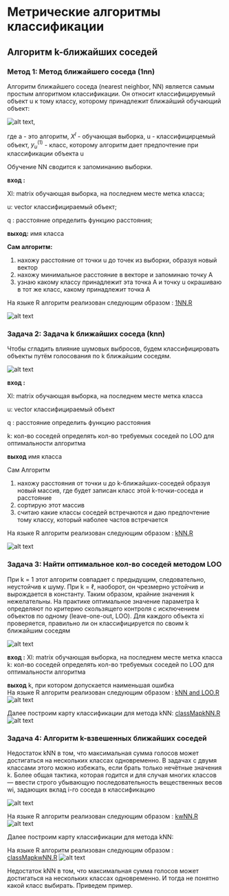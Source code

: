 # Метрические алгоритмы классификации
##  Алгоритм k-ближайших соседей                                  
### Метод 1: Метод ближайшего соседа (1nn)
Алгоритм ближайшего соседа (nearest neighbor, NN) является самым простым
алгоритмом классификации. Он относит классифицируемый объект u к тому
классу, которому принадлежит ближайший обучающий объект:

![alt text](https://github.com/elivam/ML0/blob/master/pictures/1nnFormula.PNG), 

где а - это алгоритм, $X^l$ - обучающая выборка, u - классифицирцемый объект, 
$y_u^(1)$ - класс, которому алгоритм дает предпочтение при классификации объекта u

Обучение NN сводится к запоминанию выборки.

 **вход :** 
 
 Xl: matrix 
     обучающая выборка, на последнем месте метка класса;
	 
 u:  vector
     классифицираемый объект;
	 
 q : расстояние
     определить функцию расстояния;
 
 **выход:** имя класса
 
 **Сам алгоритм:**
 1. нахожу расстояние от точки u до точек из выборки, образуя новый вектор
 2. нахожу минимальное расстояние в векторе и запоминаю точку А
 3. узнаю какому классу принадлежит эта точка А и точку u окрашиваю в тот  же класс, какому принадлежит точка А
    
 На языке R алгоритм реализован следующим образом :
 [1NN.R](https://github.com/elivam/ML0/blob/master/1NN/1NN.R)
 
 ![alt text](https://github.com/elivam/ML0/blob/master/pictures/1nn.PNG)
 ### Задача 2: Задача k ближайших соседа (knn)
 Чтобы сгладить
влияние шумовых выбросов, будем классифицировать объекты путём голосования
по k ближайшим соседям.


![alt text](https://github.com/elivam/ML0/blob/master/pictures/knnFormula.PNG)
 
 **вход :** 
 
 Xl: matrix 
     обучающая выборка, на последнем месте метка класса
	 
 u:  vector
     классифицираемый объект
	 
 q : расстояниe
     определить функцию расстояния
	 
 k:  кол-во соседей
     определять кол-во требуемых соседей по LOO для оптимальности алгоритма 
	 
 **выход** имя класса
 
 Сам Алгоритм
 1. нахожу расстояния от точки u до k-ближайших-соседей образуя новый массив, 
   где будет записан класс этой k-точки-соседа и расстояние 
 2. сортирую этот массив 
 3. считаю какие классы соседей встречаются и даю предпочтение тому классу, который наболее частов встречается
     
 На языке R алгоритм реализован следующим образом :
 [kNN.R](https://github.com/elivam/ML0/blob/master/task1/knnShiny.R)
 
 ![alt text](https://github.com/elivam/ML0/blob/master/pictures/knn.PNG)
 
  ### Задача 3: Найти оптимальное кол-во соседей методом LOO
  При k = 1 этот алгоритм совпадает с предыдущим, следовательно, неустойчив
к шуму. При k = ℓ, наоборот, он чрезмерно устойчив и вырождается в константу.
Таким образом, крайние значения k нежелательны. На практике оптимальное значение параметра k определяют по критерию скользящего контроля с исключением
объектов по одному (leave-one-out, LOO). Для каждого объекта xi  проверяется,
правильно ли он классифицируется по своим k ближайшим соседям
  
  ![alt text](https://github.com/elivam/ML0/blob/master/pictures/LOOFormula.PNG) 
  
 **вход :** 
 Xl: matrix 
     обучающая выборка, на последнем месте метка класса
 k:  кол-во соседей
     определять кол-во требуемых соседей по LOO для оптимальности алгоритма 
	 
 **выход** k, при котором допускается наименьшая ошибка   
 На языке R алгоритм реализован следующим образом :
 [kNN and LOO.R](https://github.com/elivam/ML0/blob/master/task1/kNNLOO.R)
 ![alt text](https://github.com/elivam/ML0/blob/master/pictures/knnLoo.PNG) 
 
 Далее построим карту классификации для метода kNN:
 [classMapkNN.R](https://github.com/elivam/ML0/blob/master/task1/classMapkNN.R)
  ![alt text](https://github.com/elivam/ML0/blob/master/pictures/classMapkNN.PNG)
  ### Задача 4: Алгоритм k-взвешенных ближайших соседей
  
   Недостаток kNN в том, что максимальная сумма голосов может достигаться на нескольких классах одновременно.
В задачах с двумя классами этого можно избежать, если брать только нечётные значения k. Более общая тактика, которая годится и для случая многих классов — ввести
строго убывающую последовательность вещественных весов wi, задающих вклад i-го соседа в классификацию

  ![alt text](https://github.com/elivam/ML0/blob/master/pictures/kwnnFormula.PNG)
 
    
 На языке R алгоритм реализован следующим образом :
 [kwNN.R](https://github.com/elivam/ML0/blob/master/task1/kwn.R)
 ![alt text](https://github.com/elivam/ML0/blob/master/pictures/kwnn.PNG)
 
 Далее построим карту классификации для метода kNN:
 
 На языке R алгоритм реализован следующим образом :
 [classMapkwNN.R](https://github.com/elivam/ML0/blob/master/task1/classMapkwNN.R)
 ![alt text](https://github.com/elivam/ML0/blob/master/pictures/classMapkwNN.PNG)
 
  Недостаток kNN в том, что максимальная сумма голосов может достигаться на нескольких классах одновременно. И тогда не понятно какой 
 класс выбирать. Приведем пример.
